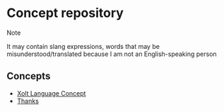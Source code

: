 # Concept repository
>[!NOTE] 
>It may contain slang expressions, words that may be misunderstood/translated because I am not an English-speaking person

## Concepts

- [Xolt Language Concept](/concepts/xolt/xolt.md)
- [Thanks](/concepts/THANKS.md)
